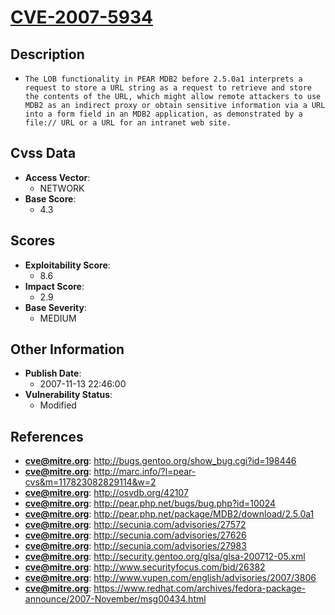 
# [CVE-2007-5934](http://bugs.gentoo.org/show_bug.cgi?id=198446)

## Description

- `The LOB functionality in PEAR MDB2 before 2.5.0a1 interprets a request to store a URL string as a request to retrieve and store the contents of the URL, which might allow remote attackers to use MDB2 as an indirect proxy or obtain sensitive information via a URL into a form field in an MDB2 application, as demonstrated by a file:// URL or a URL for an intranet web site.`

## Cvss Data

- **Access Vector**:
  - NETWORK
- **Base Score**:
  - 4.3

## Scores

- **Exploitability Score**:
  - 8.6
- **Impact Score**:
  - 2.9
- **Base Severity**:
  - MEDIUM

## Other Information

- **Publish Date**:
  - 2007-11-13 22:46:00
- **Vulnerability Status**:
  - Modified

## References

- **cve@mitre.org**: http://bugs.gentoo.org/show_bug.cgi?id=198446
- **cve@mitre.org**: http://marc.info/?l=pear-cvs&m=117823082829114&w=2
- **cve@mitre.org**: http://osvdb.org/42107
- **cve@mitre.org**: http://pear.php.net/bugs/bug.php?id=10024
- **cve@mitre.org**: http://pear.php.net/package/MDB2/download/2.5.0a1
- **cve@mitre.org**: http://secunia.com/advisories/27572
- **cve@mitre.org**: http://secunia.com/advisories/27626
- **cve@mitre.org**: http://secunia.com/advisories/27983
- **cve@mitre.org**: http://security.gentoo.org/glsa/glsa-200712-05.xml
- **cve@mitre.org**: http://www.securityfocus.com/bid/26382
- **cve@mitre.org**: http://www.vupen.com/english/advisories/2007/3806
- **cve@mitre.org**: https://www.redhat.com/archives/fedora-package-announce/2007-November/msg00434.html
